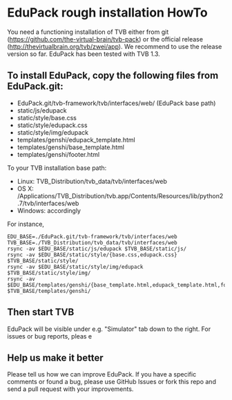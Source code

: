 # EduPack rough installation HowTo

You need a functioning installation of TVB either from git (https://github.com/the-virtual-brain/tvb-pack) or the official release (http://thevirtualbrain.org/tvb/zwei/app). We recommend to use the release version so far. EduPack has been tested with TVB 1.3.

## To install EduPack, copy the following files from EduPack.git:

* EduPack.git/tvb-framework/tvb/interfaces/web/ (EduPack base path)
 * static/js/edupack
 * static/style/base.css
 * static/style/edupack.css
 * static/style/img/edupack
 * templates/genshi/edupack_template.html
 * templates/genshi/base_template.html
 * templates/genshi/footer.html

To your TVB installation base path:

* Linux: TVB_Distribution/tvb_data/tvb/interfaces/web
* OS X: /Applications/TVB_Distribution/tvb.app/Contents/Resources/lib/python2.7/tvb/interfaces/web
* Windows: accordingly

For instance,

```
EDU_BASE=./EduPack.git/tvb-framework/tvb/interfaces/web
TVB_BASE=./TVB_Distribution/tvb_data/tvb/interfaces/web
rsync -av $EDU_BASE/static/js/edupack $TVB_BASE/static/js/
rsync -av $EDU_BASE/static/style/{base.css,edupack.css} $TVB_BASE/static/style/
rsync -av $EDU_BASE/static/style/img/edupack $TVB_BASE/static/style/img/
rsync -av $EDU_BASE/templates/genshi/{base_template.html,edupack_template.html,footer.html} $TVB_BASE/templates/genshi/
```

## Then start TVB

EduPack will be visible under e.g. "Simulator" tab down to the right. For issues or bug reports, pleas e

## Help us make it better

Please tell us how we can improve EduPack. If you have a specific comments or found a bug, please use GitHub Issues or fork this repo and send a pull request with your improvements.
